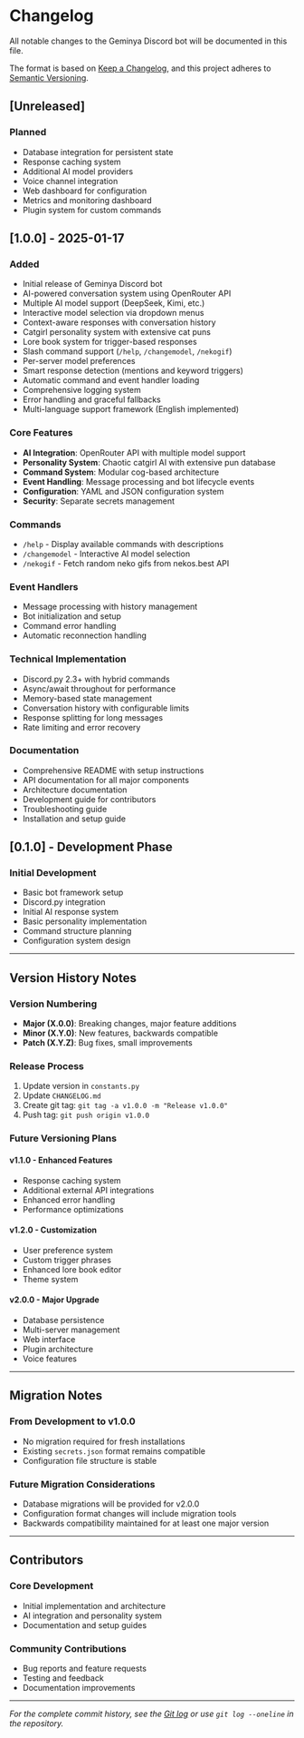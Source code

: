 # Changelog

All notable changes to the Geminya Discord bot will be documented in this file.

The format is based on [Keep a Changelog](https://keepachangelog.com/en/1.0.0/),
and this project adheres to [Semantic Versioning](https://semver.org/spec/v2.0.0.html).

## [Unreleased]

### Planned

- Database integration for persistent state
- Response caching system
- Additional AI model providers
- Voice channel integration
- Web dashboard for configuration
- Metrics and monitoring dashboard
- Plugin system for custom commands

## [1.0.0] - 2025-01-17

### Added

- Initial release of Geminya Discord bot
- AI-powered conversation system using OpenRouter API
- Multiple AI model support (DeepSeek, Kimi, etc.)
- Interactive model selection via dropdown menus
- Context-aware responses with conversation history
- Catgirl personality system with extensive cat puns
- Lore book system for trigger-based responses
- Slash command support (`/help`, `/changemodel`, `/nekogif`)
- Per-server model preferences
- Smart response detection (mentions and keyword triggers)
- Automatic command and event handler loading
- Comprehensive logging system
- Error handling and graceful fallbacks
- Multi-language support framework (English implemented)

### Core Features

- **AI Integration**: OpenRouter API with multiple model support
- **Personality System**: Chaotic catgirl AI with extensive pun database
- **Command System**: Modular cog-based architecture
- **Event Handling**: Message processing and bot lifecycle events
- **Configuration**: YAML and JSON configuration system
- **Security**: Separate secrets management

### Commands

- `/help` - Display available commands with descriptions
- `/changemodel` - Interactive AI model selection
- `/nekogif` - Fetch random neko gifs from nekos.best API

### Event Handlers

- Message processing with history management
- Bot initialization and setup
- Command error handling
- Automatic reconnection handling

### Technical Implementation

- Discord.py 2.3+ with hybrid commands
- Async/await throughout for performance
- Memory-based state management
- Conversation history with configurable limits
- Response splitting for long messages
- Rate limiting and error recovery

### Documentation

- Comprehensive README with setup instructions
- API documentation for all major components
- Architecture documentation
- Development guide for contributors
- Troubleshooting guide
- Installation and setup guide

## [0.1.0] - Development Phase

### Initial Development

- Basic bot framework setup
- Discord.py integration
- Initial AI response system
- Basic personality implementation
- Command structure planning
- Configuration system design

---

## Version History Notes

### Version Numbering

- **Major (X.0.0)**: Breaking changes, major feature additions
- **Minor (X.Y.0)**: New features, backwards compatible
- **Patch (X.Y.Z)**: Bug fixes, small improvements

### Release Process

1. Update version in `constants.py`
2. Update `CHANGELOG.md`
3. Create git tag: `git tag -a v1.0.0 -m "Release v1.0.0"`
4. Push tag: `git push origin v1.0.0`

### Future Versioning Plans

#### v1.1.0 - Enhanced Features

- Response caching system
- Additional external API integrations
- Enhanced error handling
- Performance optimizations

#### v1.2.0 - Customization

- User preference system
- Custom trigger phrases
- Enhanced lore book editor
- Theme system

#### v2.0.0 - Major Upgrade

- Database persistence
- Multi-server management
- Web interface
- Plugin architecture
- Voice features

---

## Migration Notes

### From Development to v1.0.0

- No migration required for fresh installations
- Existing `secrets.json` format remains compatible
- Configuration file structure is stable

### Future Migration Considerations

- Database migrations will be provided for v2.0.0
- Configuration format changes will include migration tools
- Backwards compatibility maintained for at least one major version

---

## Contributors

### Core Development

- Initial implementation and architecture
- AI integration and personality system
- Documentation and setup guides

### Community Contributions

- Bug reports and feature requests
- Testing and feedback
- Documentation improvements

---

_For the complete commit history, see the [Git log](https://github.com/your-repo/commits) or use `git log --oneline` in the repository._
